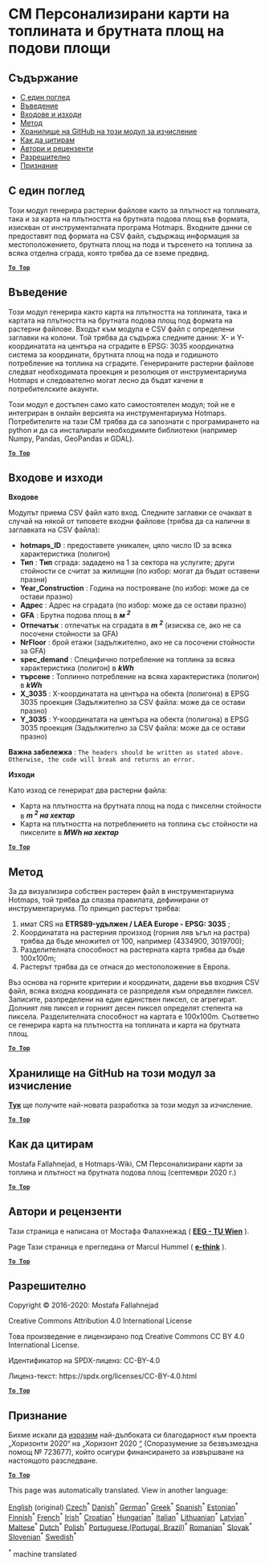 <h1><a class="anchor" id="cm-customized-heat-and-gross-floor-area-density-maps" href="#cm-customized-heat-and-gross-floor-area-density-maps"><i class="fa fa-link"></i></a>CM Персонализирани карти на топлината и брутната площ на подови площи</h1><h2><a class="anchor" id="table-of-contents" href="#table-of-contents"><i class="fa fa-link"></i></a> Съдържание</h2><ul><li> <a href="#in-a-glance">С един поглед</a></li><li> <a href="#introduction">Въведение</a></li><li> <a href="#inputs-and-outputs">Входове и изходи</a></li><li> <a href="#method">Метод</a></li><li> <a href="#github-repository-of-this-calculation-module">Хранилище на GitHub на този модул за изчисление</a></li><li> <a href="#how-to-cite">Как да цитирам</a></li><li> <a href="#authors-and-reviewers">Автори и рецензенти</a></li><li> <a href="#license">Разрешително</a></li><li> <a href="#acknowledgement">Признание</a></li></ul><h2><a class="anchor" id="in-a-glance" href="#in-a-glance"><i class="fa fa-link"></i></a> С един поглед</h2><p> Този модул генерира растерни файлове както за плътност на топлината, така и за карта на плътността на брутната подова площ във формата, изискван от инструменталната програма Hotmaps. Входните данни се предоставят под формата на CSV файл, съдържащ информация за местоположението, брутната площ на пода и търсенето на топлина за всяка отделна сграда, която трябва да се вземе предвид.</p><p> <a href="#table-of-contents"><strong><code>To Top</code></strong></a></p><h2><a class="anchor" id="introduction" href="#introduction"><i class="fa fa-link"></i></a> Въведение</h2><p> Този модул генерира както карта на плътността на топлината, така и картата на плътността на брутната подова площ под формата на растерни файлове. Входът към модула е CSV файл с определени заглавки на колони. Той трябва да съдържа следните данни: X- и Y-координатата на центъра на сградите в EPSG: 3035 координатна система за координати, брутната площ на пода и годишното потребление на топлина на сградите. Генерираните растерни файлове следват необходимата проекция и резолюция от инструментариума Hotmaps и следователно могат лесно да бъдат качени в потребителските акаунти.</p><p> Този модул е достъпен само като самостоятелен модул; той не е интегриран в онлайн версията на инструментариума Hotmaps. Потребителите на тази CM трябва да са запознати с програмирането на python и да са инсталирали необходимите библиотеки (например Numpy, Pandas, GeoPandas и GDAL).</p><p> <a href="#table-of-contents"><strong><code>To Top</code></strong></a></p><h2><a class="anchor" id="inputs-and-outputs" href="#inputs-and-outputs"><i class="fa fa-link"></i></a> Входове и изходи</h2><p> <strong>Входове</strong></p><p> Модулът приема CSV файл като вход. Следните заглавки се очакват в случай на някой от типовете входни файлове (трябва да са налични в заглавката на CSV файла):</p><ul><li> <strong>hotmaps_ID</strong> : предоставете уникален, цяло число ID за всяка характеристика (полигон)</li><li> <strong>Тип</strong> : <strong>Тип</strong> сграда: зададено на 1 за сектора на услугите; други стойности се считат за жилищни (по избор: могат да бъдат оставени празни)</li><li> <strong>Year_Construction</strong> : Година на построяване (по избор: може да се остави празно)</li><li> <strong>Адрес</strong> : Адрес на сградата (по избор: може да се остави празно)</li><li> <strong>GFA</strong> : Брутна подова площ в <strong><em>м <sup>2</sup></em></strong></li><li> <strong>Отпечатък</strong> : отпечатък на сградата в <strong><em>m <sup>2</sup></em></strong> (изисква се, ако не са посочени стойности за GFA)</li><li> <strong>NrFloor</strong> : брой етажи (задължително, ако не са посочени стойности за GFA)</li><li> <strong>spec_demand</strong> : Специфично потребление на топлина за всяка характеристика (полигон) в <strong><em>kWh</em></strong></li><li> <strong>търсене</strong> : Топлинно потребление на всяка характеристика (полигон) в <strong><em>kWh</em></strong></li><li> <strong>X_3035</strong> : X-координатата на центъра на обекта (полигона) в EPSG 3035 проекция (Задължително за CSV файла: може да се остави празно)</li><li> <strong>Y_3035</strong> : Y-координатата на центъра на обекта (полигона) в EPSG 3035 проекция (Задължително за CSV файла: може да се остави празно)</li></ul><p> <strong>Важна забележка</strong> : <code>The headers should be written as stated above. Otherwise, the code will break and returns an error.</code></p><p> <strong>Изходи</strong></p><p> Като изход се генерират два растерни файла:</p><ul><li> Карта на плътността на брутната площ на пода с пикселни стойности в <strong><em>m <sup>2</sup> на хектар</em></strong></li><li> Карта на плътността на потреблението на топлина със стойности на пикселите в <strong><em>MWh на хектар</em></strong></li></ul><p> <a href="#table-of-contents"><strong><code>To Top</code></strong></a></p><h2><a class="anchor" id="method" href="#method"><i class="fa fa-link"></i></a> Метод</h2><p> За да визуализира собствен растерен файл в инструментариума Hotmaps, той трябва да спазва правилата, дефинирани от инструментариума. По принцип растерът трябва:</p><ol><li> имат CRS на <strong>ETRS89-удължен / LAEA Europe - EPSG: 3035</strong> ;</li><li> Координатата на растерния произход (горния ляв ъгъл на растра) трябва да бъде множител от 100, например (4334900, 3019700);</li><li> Разделителната способност на растерната карта трябва да бъде 100x100m;</li><li> Растерът трябва да се отнася до местоположение в Европа.</li></ol><p> Въз основа на горните критерии и координати, дадени във входния CSV файл, всяка входна координата се разпределя към определен пиксел. Записите, разпределени на един единствен пиксел, се агрегират. Долният ляв пиксел и горният десен пиксел определят степента на пиксела. Разделителната способност на картата е 100x100m. Съответно се генерира карта на плътността на топлината и карта на брутната площ.</p><p> <a href="#table-of-contents"><strong><code>To Top</code></strong></a></p><h2><a class="anchor" id="github-repository-of-this-calculation-module" href="#github-repository-of-this-calculation-module"><i class="fa fa-link"></i></a> Хранилище на GitHub на този модул за изчисление</h2><p> <strong><a href="https://github.com/HotMaps/customized_h_fa_dm">Тук</a></strong> ще получите най-новата разработка за този модул за изчисление.</p><p> <a href="#table-of-contents"><strong><code>To Top</code></strong></a></p><h2><a class="anchor" id="how-to-cite" href="#how-to-cite"><i class="fa fa-link"></i></a> Как да цитирам</h2><p> Mostafa Fallahnejad, в Hotmaps-Wiki, CM Персонализирани карти за топлина и плътност на брутната подова площ (септември 2020 г.)</p><p> <a href="#table-of-contents"><strong><code>To Top</code></strong></a></p><h2><a class="anchor" id="authors-and-reviewers" href="#authors-and-reviewers"><i class="fa fa-link"></i></a> Автори и рецензенти</h2><p> Тази страница е написана от Мостафа Фалахнежад ( <strong><a href="https://eeg.tuwien.ac.at/">EEG - TU Wien</a></strong> ).</p><p> Page Тази страница е прегледана от Marcul Hummel ( <strong><a href="https://e-think.ac.at">e-think</a></strong> ).</p><p> <a href="#table-of-contents"><strong><code>To Top</code></strong></a></p><h2><a class="anchor" id="license" href="#license"><i class="fa fa-link"></i></a> Разрешително</h2><p> Copyright © 2016-2020: Mostafa Fallahnejad</p><p> Creative Commons Attribution 4.0 International License</p><p> Това произведение е лицензирано под Creative Commons CC BY 4.0 International License.</p><p> Идентификатор на SPDX-лиценз: CC-BY-4.0</p><p> Лиценз-текст: https://spdx.org/licenses/CC-BY-4.0.html</p><p> <a href="#table-of-contents"><strong><code>To Top</code></strong></a></p><h2><a class="anchor" id="acknowledgement" href="#acknowledgement"><i class="fa fa-link"></i></a> Признание</h2><p> Бихме искали да <a href="https://www.hotmaps-project.eu">изразим</a> най-дълбоката си благодарност към проекта „Хоризонти 2020“ на „Хоризонт 2020 <a href="https://www.hotmaps-project.eu">“</a> (Споразумение за безвъзмездна помощ № 723677), който осигури финансирането за извършване на настоящото разследване.</p><p> <a href="#table-of-contents"><strong><code>To Top</code></strong></a></p>
<!--- THIS IS A SUPER UNIQUE IDENTIFIER -->

This page was automatically translated. View in another language:

[English](../en/CM-Customized-heat-and-floor-area-density-maps) (original)  [Czech](../cs/CM-Customized-heat-and-floor-area-density-maps)<sup>\*</sup> [Danish](../da/CM-Customized-heat-and-floor-area-density-maps)<sup>\*</sup> [German](../de/CM-Customized-heat-and-floor-area-density-maps)<sup>\*</sup> [Greek](../el/CM-Customized-heat-and-floor-area-density-maps)<sup>\*</sup> [Spanish](../es/CM-Customized-heat-and-floor-area-density-maps)<sup>\*</sup> [Estonian](../et/CM-Customized-heat-and-floor-area-density-maps)<sup>\*</sup> [Finnish](../fi/CM-Customized-heat-and-floor-area-density-maps)<sup>\*</sup> [French](../fr/CM-Customized-heat-and-floor-area-density-maps)<sup>\*</sup> [Irish](../ga/CM-Customized-heat-and-floor-area-density-maps)<sup>\*</sup> [Croatian](../hr/CM-Customized-heat-and-floor-area-density-maps)<sup>\*</sup> [Hungarian](../hu/CM-Customized-heat-and-floor-area-density-maps)<sup>\*</sup> [Italian](../it/CM-Customized-heat-and-floor-area-density-maps)<sup>\*</sup> [Lithuanian](../lt/CM-Customized-heat-and-floor-area-density-maps)<sup>\*</sup> [Latvian](../lv/CM-Customized-heat-and-floor-area-density-maps)<sup>\*</sup> [Maltese](../mt/CM-Customized-heat-and-floor-area-density-maps)<sup>\*</sup> [Dutch](../nl/CM-Customized-heat-and-floor-area-density-maps)<sup>\*</sup> [Polish](../pl/CM-Customized-heat-and-floor-area-density-maps)<sup>\*</sup> [Portuguese (Portugal, Brazil)](../pt/CM-Customized-heat-and-floor-area-density-maps)<sup>\*</sup> [Romanian](../ro/CM-Customized-heat-and-floor-area-density-maps)<sup>\*</sup> [Slovak](../sk/CM-Customized-heat-and-floor-area-density-maps)<sup>\*</sup> [Slovenian](../sl/CM-Customized-heat-and-floor-area-density-maps)<sup>\*</sup> [Swedish](../sv/CM-Customized-heat-and-floor-area-density-maps)<sup>\*</sup> 

<sup>\*</sup> machine translated
